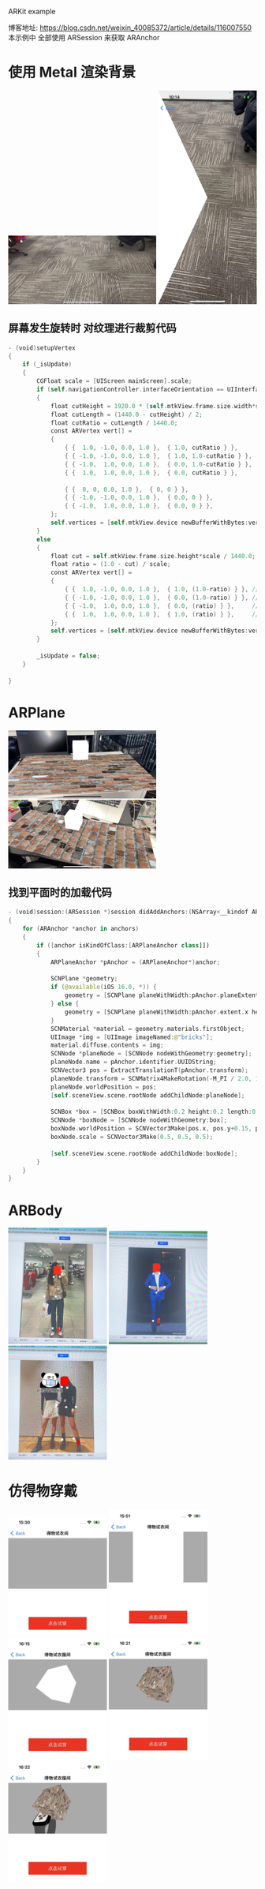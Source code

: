ARKit example

博客地址: https://blog.csdn.net/weixin_40085372/article/details/116007550
本示例中 全部使用 ARSession 来获取 ARAnchor


# 使用 Metal 渲染背景
<view>
<img src="https://github.com/Allen0828/ARKit/blob/main/imgs/metal_orientation.jpeg" width="300"></img>
<img src="https://github.com/Allen0828/ARKit/blob/main/imgs/metal.jpeg" width="200"></img> 
</view>

## 屏幕发生旋转时 对纹理进行裁剪代码
```swift
- (void)setupVertex
{
    if (_isUpdate)
    {
        CGFloat scale = [UIScreen mainScreen].scale;
        if (self.navigationController.interfaceOrientation == UIInterfaceOrientationPortrait)
        {
            float cutHeight = 1920.0 * (self.mtkView.frame.size.width*scale) / (self.mtkView.frame.size.height*scale);
            float cutLength = (1440.0 - cutHeight) / 2;
            float cutRatio = cutLength / 1440.0;
            const ARVertex vert[] =
            {
                { {  1.0, -1.0, 0.0, 1.0 },  { 1.0, cutRatio } },
                { { -1.0, -1.0, 0.0, 1.0 },  { 1.0, 1.0-cutRatio } },
                { { -1.0,  1.0, 0.0, 1.0 },  { 0.0, 1.0-cutRatio } },
                { {  1.0,  1.0, 0.0, 1.0 },  { 0.0, cutRatio } },
                
                { {  0, 0, 0.0, 1.0 },  { 0, 0 } },
                { { -1.0, -1.0, 0.0, 1.0 },  { 0.0, 0 } },
                { { -1.0,  1.0, 0.0, 1.0 },  { 0.0, 0 } },
            };
            self.vertices = [self.mtkView.device newBufferWithBytes:vert length:sizeof(vert)  options:MTLResourceStorageModeShared];
        }
        else
        {
            float cut = self.mtkView.frame.size.height*scale / 1440.0;
            float ratio = (1.0 - cut) / scale;
            const ARVertex vert[] =
            {
                { {  1.0, -1.0, 0.0, 1.0 },  { 1.0, (1.0-ratio) } }, // 2
                { { -1.0, -1.0, 0.0, 1.0 },  { 0.0, (1.0-ratio) } }, // 0
                { { -1.0,  1.0, 0.0, 1.0 },  { 0.0, (ratio) } },     // 1
                { {  1.0,  1.0, 0.0, 1.0 },  { 1.0, (ratio) } },     // 3
            };
            self.vertices = [self.mtkView.device newBufferWithBytes:vert length:sizeof(vert)  options:MTLResourceStorageModeShared];
        }
        
        _isUpdate = false;
    }
    
}
```

# ARPlane
<view>
<img src="https://github.com/Allen0828/ARKit/blob/main/imgs/plane001.jpeg" width="300"></img>
<img src="https://github.com/Allen0828/ARKit/blob/main/imgs/plane002.jpeg" width="300"></img> 
</view>

## 找到平面时的加载代码
```swift
- (void)session:(ARSession *)session didAddAnchors:(NSArray<__kindof ARAnchor *> *)anchors
{
    for (ARAnchor *anchor in anchors)
    {
        if ([anchor isKindOfClass:[ARPlaneAnchor class]])
        {
            ARPlaneAnchor *pAnchor = (ARPlaneAnchor*)anchor;
            
            SCNPlane *geometry;
            if (@available(iOS 16.0, *)) {
                geometry = [SCNPlane planeWithWidth:pAnchor.planeExtent.width height:pAnchor.planeExtent.height];
            } else {
                geometry = [SCNPlane planeWithWidth:pAnchor.extent.x height:pAnchor.extent.z];
            }
            SCNMaterial *material = geometry.materials.firstObject;
            UIImage *img = [UIImage imageNamed:@"bricks"];
            material.diffuse.contents = img;
            SCNNode *planeNode = [SCNNode nodeWithGeometry:geometry];
            planeNode.name = pAnchor.identifier.UUIDString;
            SCNVector3 pos = ExtractTranslationT(pAnchor.transform);
            planeNode.transform = SCNMatrix4MakeRotation(-M_PI / 2.0, 1, 0, 0);
            planeNode.worldPosition = pos;
            [self.sceneView.scene.rootNode addChildNode:planeNode];
            
            SCNBox *box = [SCNBox boxWithWidth:0.2 height:0.2 length:0.2 chamferRadius:0];
            SCNNode *boxNode = [SCNNode nodeWithGeometry:box];
            boxNode.worldPosition = SCNVector3Make(pos.x, pos.y+0.15, pos.z);
            boxNode.scale = SCNVector3Make(0.5, 0.5, 0.5);
            
            [self.sceneView.scene.rootNode addChildNode:boxNode];
        }
    }
}
```

# ARBody
<view>
<img src="https://github.com/Allen0828/ARKit/blob/main/imgs/body01.png" width="200"></img>
<img src="https://github.com/Allen0828/ARKit/blob/main/imgs/body02.png" width="200"></img> 
<img src="https://github.com/Allen0828/ARKit/blob/main/imgs/body03.png" width="200"></img> 
</view>

# 仿得物穿戴

<view>
<img src="https://github.com/Allen0828/ARKit/blob/main/imgs/001.png" width="200"></img>
<img src="https://github.com/Allen0828/ARKit/blob/main/imgs/002.png" width="200"></img> 
<img src="https://github.com/Allen0828/ARKit/blob/main/imgs/003.png" width="200"></img>
<img src="https://github.com/Allen0828/ARKit/blob/main/imgs/004.png" width="200"></img>
<img src="https://github.com/Allen0828/ARKit/blob/main/imgs/005.png" width="200"></img>
</view>



